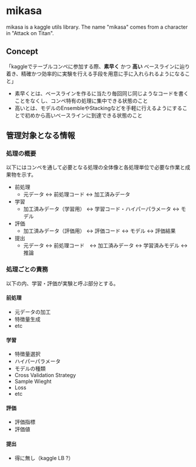 # mikasa

mikasa is a kaggle utils library.
The name "mikasa" comes from a character in "Attack on Titan".

## Concept

「kaggleでテーブルコンペに参加する際、**素早く** かつ **高い** ベースラインに辿り着き、精確かつ効率的に実験を行える手段を用意に手に入れられるようになること」

- 素早くとは、ベースラインを作るに当たり毎回同じ同じようなコードを書くことをなくし、コンペ特有の処理に集中できる状態のこと
- 高いとは、モデルのEnsembleやStackingなどを手軽に行えるようにすることで初めから高いベースラインに到達できる状態のこと


## 管理対象となる情報
### 処理の概要
以下にはコンペを通して必要となる処理の全体像と各処理単位で必要な作業と成果物を示す。

- 前処理
  - 元データ <-> 前処理コード <-> 加工済みデータ
- 学習
  - 加工済みデータ（学習用） <-> 学習コード・ハイパーパラメータ <-> モデル
- 評価
  - 加工済みデータ（評価用） <-> 評価コード <-> モデル <-> 評価結果
- 提出
  - 元データ <-> 前処理コード　<-> 加工済みデータ <-> 学習済みモデル <-> 推論

### 処理ごとの責務
以下の内、学習・評価が実験と呼ぶ部分とする。

#### 前処理
- 元データの加工
- 特徴量生成
- etc

#### 学習
- 特徴量選択
- ハイパーパラメータ
- モデルの種類
- Cross Validation Strategy
- Sample Wieght
- Loss
- etc

#### 評価
- 評価指標
- 評価値

#### 提出
- 得に無し（kaggle LB ?）
